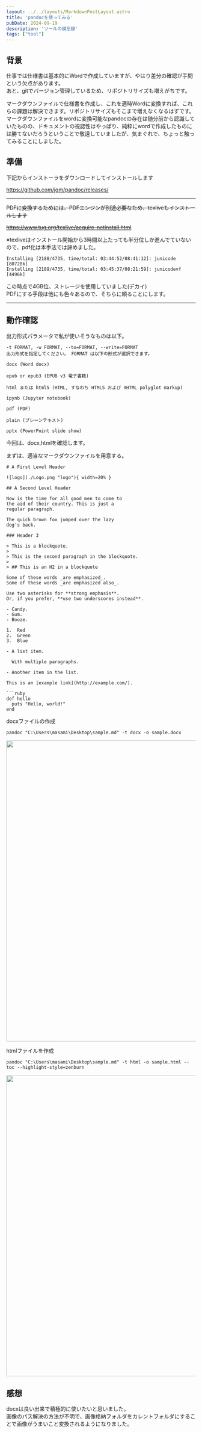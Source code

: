 ```yaml
---
layout: ../../layouts/MarkdownPostLayout.astro
title: 'pandocを使ってみる'
pubDate: 2024-09-19
description: 'ツールの備忘録'
tags: ["tool"]
---
```


## 背景

仕事では仕様書は基本的にWordで作成していますが、やはり差分の確認が手間という欠点があります。  
あと、gitでバージョン管理しているため、リポジトリサイズも増えがちです。  

マークダウンファイルで仕様書を作成し、これを適時Wordに変換すれば、これらの課題は解決できます。リポジトリサイズもそこまで増えなくなるはずです。  
マークダウンファイルをwordに変換可能なpandocの存在は随分前から認識していたものの、ドキュメントの視認性はやっぱり、純粋にwordで作成したものには勝てないだろうということで敬遠していましたが、気まぐれで、ちょっと触ってみることにしました。  

## 準備


下記からインストーラをダウンロードしてインストールします

https://github.com/jgm/pandoc/releases/


----
~~PDFに変換するためには、PDFエンジンが別途必要なため、texliveもインストールします~~

~~https://www.tug.org/texlive/acquire-netinstall.html~~

※texliveはインストール開始から3時間以上たっても半分位しか進んでていないので、pdf化は本手法では諦めました。  


```
Installing [2188/4735, time/total: 03:44:52/08:41:12]: junicode [80728k]
Installing [2189/4735, time/total: 03:45:37/08:21:59]: junicodevf [4496k]
```

この時点で4GB位、ストレージを使用していました(デカイ)  
PDFにする手段は他にも色々あるので、そちらに頼ることにします。
  
----

## 動作確認

出力形式パラメータで私が使いそうなものは以下。

```
-t FORMAT, -w FORMAT, --to=FORMAT, --write=FORMAT
出力形式を指定してください。 FORMAT は以下の形式が選択できます。

docx (Word docx)

epub or epub3 (EPUB v3 電子書籍)

html または html5 (HTML, すなわち HTML5 および XHTML polyglot markup)

ipynb (Jupyter notebook)

pdf (PDF)

plain (プレーンテキスト)

pptx (PowerPoint slide show)

```


今回は、docx,htmlを確認します。


まずは、適当なマークダウンファイルを用意する。  

```
# A First Level Header

![logo](./Logo.png "logo"){ width=20% }

## A Second Level Header

Now is the time for all good men to come to
the aid of their country. This is just a
regular paragraph.

The quick brown fox jumped over the lazy
dog's back.

### Header 3

> This is a blockquote.
>
> This is the second paragraph in the blockquote.
>
> ## This is an H2 in a blockquote

Some of these words _are emphasized_.
Some of these words _are emphasized also_.

Use two asterisks for **strong emphasis**.
Or, if you prefer, **use two underscores instead**.

- Candy.
- Gum.
- Booze.

1.  Red
2.  Green
3.  Blue

- A list item.

  With multiple paragraphs.

- Another item in the list.

This is an [example link](http://example.com/).

```ruby
def hello
  puts "Hello, world!"
end
```

docxファイルの作成
```
pandoc "C:\Users\masami\Desktop\sample.md" -t docx -o sample.docx
```

<img src="https://images.prismic.io/peasysblog/ZuydR7VsGrYSvmoe_md2docx.png?auto=format,compress" width="800">

htmlファイルを作成

```
pandoc "C:\Users\masami\Desktop\sample.md" -t html -o sample.html --toc --highlight-style=zenburn
```

<img src="https://images.prismic.io/peasysblog/ZuydPLVsGrYSvmod_md2html.png?auto=format,compress" width="800">

## 感想

docxは良い出来で積極的に使いたいと思いました。  
画像のパス解決の方法が不明で、画像格納フォルダをカレントフォルダにすることで画像がうまいこと変換されるようになりました。
